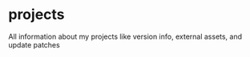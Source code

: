 # projects
All information about my projects like version info, external assets, and update patches
